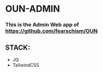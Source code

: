 # OUN-ADMIN
### This is the Admin Web app of https://github.com/fearschism/OUN

## STACK:
* JQ
* TailwindCSS
